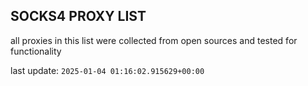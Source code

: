 ## SOCKS4 PROXY LIST

all proxies in this list were collected from open sources and tested for functionality

last update: `2025-01-04 01:16:02.915629+00:00`